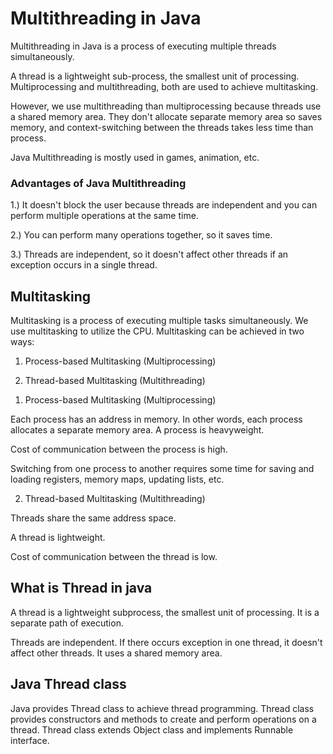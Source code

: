 # Multithreading in Java

Multithreading in Java is a process of executing multiple threads simultaneously.

A thread is a lightweight sub-process, the smallest unit of processing. Multiprocessing and multithreading, both are used to achieve multitasking.

However, we use multithreading than multiprocessing because threads use a shared memory area. They don't allocate separate memory area so saves memory, and context-switching between the threads takes less time than process.

Java Multithreading is mostly used in games, animation, etc.

### Advantages of Java Multithreading
1.) It doesn't block the user because threads are independent and you can perform multiple operations at the same time.

2.) You can perform many operations together, so it saves time.

3.) Threads are independent, so it doesn't affect other threads if an exception occurs in a single thread.

## Multitasking
Multitasking is a process of executing multiple tasks simultaneously. We use multitasking to utilize the CPU. Multitasking can be achieved in two ways:

1. Process-based Multitasking (Multiprocessing)

2. Thread-based Multitasking (Multithreading)

1) Process-based Multitasking (Multiprocessing)

Each process has an address in memory. In other words, each process allocates a separate memory area.
A process is heavyweight.

Cost of communication between the process is high.

Switching from one process to another requires some time for saving and loading registers, memory maps, updating lists, etc.

2) Thread-based Multitasking (Multithreading)

Threads share the same address space.

A thread is lightweight.

Cost of communication between the thread is low.

## What is Thread in java
A thread is a lightweight subprocess, the smallest unit of processing. It is a separate path of execution.

Threads are independent. If there occurs exception in one thread, it doesn't affect other threads. It uses a shared memory area.

## Java Thread class
Java provides Thread class to achieve thread programming. Thread class provides constructors and methods to create and perform operations on a thread. Thread class extends Object class and implements Runnable interface.

